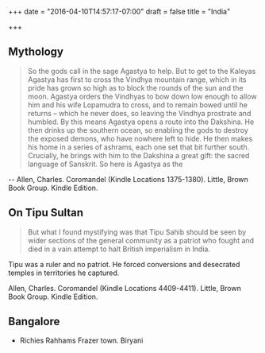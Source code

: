 +++
date = "2016-04-10T14:57:17-07:00"
draft = false
title = "India"

+++


## Mythology

> So the gods call in the sage Agastya to help. But to get to the Kaleyas Agastya has first to cross the Vindhya mountain range, which in its pride has grown so high as to block the rounds of the sun and the moon. Agastya orders the Vindhyas to bow down low enough to allow him and his wife Lopamudra to cross, and to remain bowed until he returns – which he never does, so leaving the Vindhya prostrate and humbled. By this means Agastya opens a route into the Dakshina. He then drinks up the southern ocean, so enabling the gods to destroy the exposed demons, who have nowhere left to hide. He then makes his home in a series of ashrams, each one set that bit further south. Crucially, he brings with him to the Dakshina a great gift: the sacred language of Sanskrit. So here is Agastya as the

-- Allen, Charles. Coromandel (Kindle Locations 1375-1380). Little, Brown Book Group. Kindle Edition.


## On Tipu Sultan

> But what I found mystifying was that Tipu Sahib should be seen by wider sections of the general community as a patriot who fought and died in a vain attempt to halt British imperialism in India.

Tipu was a ruler and no patriot. He forced conversions and desecrated temples in territories he captured.

Allen, Charles. Coromandel (Kindle Locations 4409-4411). Little, Brown Book Group. Kindle Edition.

Bangalore
---------

* Richies Rahhams Frazer town. Biryani
